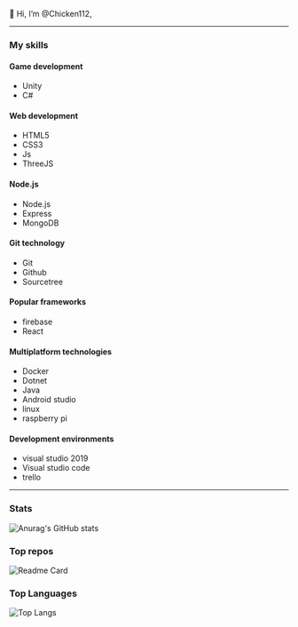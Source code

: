 👋 Hi, I’m @Chicken112,

---

### My skills
<link rel="stylesheet" href="https://cdn.jsdelivr.net/gh/devicons/devicon@v2.14.0/devicon.min.css">

#### Game development
 - Unity
 - C#
<i class="devicon-unity-original colored"></i>
<i class="devicon-csharp-plain colored"></i>

#### Web development
 - HTML5
 - CSS3
 - Js
 - ThreeJS
<i class="devicon-html5-plain colored"></i>
<i class="devicon-css3-plain colored"></i>
<i class="devicon-javascript-plain colored"></i>
<i class="devicon-threejs-original colored"></i>

#### Node.js
 - Node.js
 - Express
 - MongoDB
<i class="devicon-nodejs-plain colored"></i>
<i class="devicon-express-original colored"></i>
<i class="devicon-mongodb-plain colored"></i>

#### Git technology
 - Git
 - Github
 - Sourcetree
<i class="devicon-git-plain colored"></i>
<i class="devicon-github-original colored"></i>
<i class="devicon-sourcetree-original colored"></i>

#### Popular frameworks
 - firebase
 - React
<i class="devicon-firebase-plain colored"></i>
<i class="devicon-react-original colored"></i>

#### Multiplatform technologies
 - Docker
 - Dotnet
 - Java
 - Android studio
 - linux
 - raspberry pi
<i class="devicon-docker-plain colored"></i>
<i class="devicon-dotnetcore-plain colored"></i>
<i class="devicon-java-plain colored"></i>
<i class="devicon-android-plain colored"></i>
<i class="devicon-linux-plain colored"></i>
<i class="devicon-raspberrypi-line colored"></i>

#### Development environments
  - visual studio 2019
  - Visual studio code
  - trello
<i class="devicon-visualstudio-plain colored"></i>
<i class="devicon-vscode-plain colored"></i>
<i class="devicon-trello-plain colored"></i>
<i class="devicon-inkscape-plain colored"></i>


---

### Stats

![Anurag's GitHub stats](https://github-readme-stats.vercel.app/api?username=Chicken112&count_private=true&show_icons=true&bg_color=30,e96443,904e95&title_color=fff&text_color=fff)

### Top repos

![Readme Card](https://github-readme-stats.vercel.app/api/pin/?username=Chicken112&repo=typewritr)

### Top Languages

![Top Langs](https://github-readme-stats.vercel.app/api/top-langs/?username=Chicken112)
